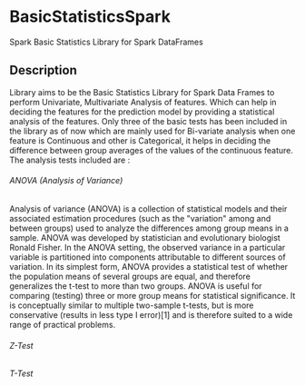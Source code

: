 # BasicStatisticsSpark
Spark Basic Statistics Library for Spark DataFrames

## Description 
Library aims to be the Basic Statistics Library for Spark Data Frames to perform Univariate, Multivariate Analysis of features. 
Which can help in deciding the features for the prediction model by providing a statistical analysis of the features. Only three
of the basic tests has been included in the library as of now which are mainly used for Bi-variate analysis when one feature is 
Continuous and other is Categorical, it helps in deciding the difference between group averages of the values of the continuous feature. 
The analysis tests included are : 

###### ANOVA (Analysis of Variance)
Analysis of variance (ANOVA) is a collection of statistical models and their associated estimation procedures (such as the 
"variation" among and between groups) used to analyze the differences among group means in a sample. ANOVA was developed by 
statistician and evolutionary biologist Ronald Fisher. In the ANOVA setting, the observed variance in a particular variable 
is partitioned into components attributable to different sources of variation. In its simplest form, ANOVA provides a 
statistical test of whether the population means of several groups are equal, and therefore generalizes the t-test to more 
than two groups. ANOVA is useful for comparing (testing) three or more group means for statistical significance. It is 
conceptually similar to multiple two-sample t-tests, but is more conservative (results in less type I error)[1] and is 
therefore suited to a wide range of practical problems.

###### Z-Test


###### T-Test

